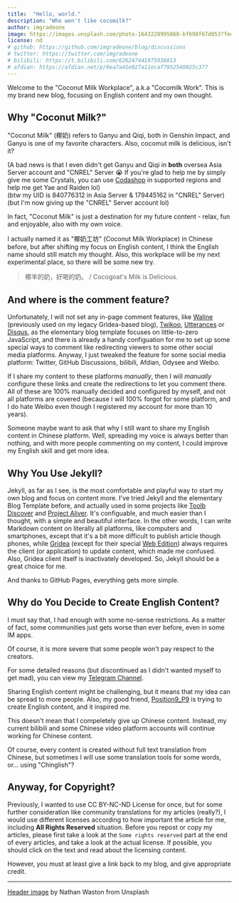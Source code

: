 ```yaml
---
title:  "Hello, world."
description: "Who won't like cocomilk?"
author: imgradeone
image: https://images.unsplash.com/photo-1643228995868-bf698f67d053?fm=jpg&w=1080
license: nd
# github: https://github.com/imgradeone/blog/discussions
# twitter: https://twitter.com/imgradeone
# bilibili: https://t.bilibili.com/626247441975938813
# afdian: https://afdian.net/p/9ea7a41e027a11ecaf7952540025c377
---
```


Welcome to the "Coconut Milk Workplace", a.k.a "Cocomilk Work". This is my brand new blog, focusing on English content and my own thought.

## Why "Coconut Milk?"

"Coconut Milk" (椰奶) refers to Ganyu and Qiqi, both in Genshin Impact, and Ganyu is one of my favorite characters. Also, cocomut milk is delicious, isn't it?

(A bad news is that I even didn't get Ganyu and Qiqi in **both** oversea Asia Server account and "CNREL" Server 😭 If you're glad to help me by simply give me some Crystals, you can use [Codashop](https://www.codashop.com/international) in supported regions and help me get Yae and Raiden lol)  
(btw my UID is 840776312 in Asia Server & 179445162 in "CNREL" Server)  
(but I'm now giving up the "CNREL" Server account lol)

In fact, "Coconut Milk" is just a destination for my future content - relax, fun and enjoyable, also with my own voice.

I actually named it as "椰奶工坊" (Coconut Milk Workplace) in Chinese before, but after shifting my focus on English content, I think the English name should still match my thought. Also, this workplace will be my next experimental place, so there will be some new try.

<aside>
<blockquote>
椰羊的奶，好喝的奶。 / Cocogoat's Milk is Delicious.
</blockquote>
</aside>

## And where is the comment feature?

Unfortunately, I will not set any in-page comment features, like [Waline](https://waline.js.org) (previously used on my legacy Gridea-based blog), [Twikoo](https://twikoo.js.org), [Utterances](https://utteranc.es) or [Disqus](https://disqus.com), as the elementary blog template focuses on little-to-zero JavaScript, and there is already a handy configuation for me to set up some special ways to comment like redirecting viewers to some other social media platforms. Anyway, I just tweaked the feature for some social media platform: Twitter, GitHub Discussions, bilibili, Afdian, Odysee and Weibo.

If I share my content to these platforms *manually*, then I will *manually* configure these links and create the redirections to let you comment there. All of these are 100% manually decided and configured by myself, and not all platforms are covered (because I will 100% forgot for some platform, and I do hate Weibo even though I registered my account for more than 10 years).

Someone maybe want to ask that why I still want to share my English content in Chinese platform. Well, spreading my voice is always better than nothing, and with more people commenting on my content, I could improve my English skill and get more idea.

## Why You Use Jekyll?

Jekyll, as far as I see, is the most comfortable and playful way to start my own blog and focus on content more. I've tried Jekyll and the elementary Blog Template before, and actually used in some projects like [Toolb Discover](https://discover.imgradeone.com) and [Project Aliver](https://glzx.xyz). It's configuable, and much easier than I thought, with a simple and beautiful interface. In the other words, I can write Markdown content on literally all platforms, like computers and smartphones, except that it's a bit more difficult to publish article though phones, while [Gridea](https://gridea.dev) (except for their special [Web Edition](https://web.gridea.dev)) always requires the client (or application) to update content, which made me confused. Also, Gridea client itself is inactivately developed. So, Jekyll should be a great choice for me.

And thanks to GitHub Pages, everything gets more simple.

## Why do You Decide to Create English Content?

I must say that, I had enough with some no-sense restrictions. As a matter of fact, some communities just gets worse than ever before, even in some IM apps.

Of course, it is more severe that some people won't pay respect to the creators.

For some detailed reasons (but discontinued as I didn't wanted myself to get mad), you can view my [Telegram Channel](https://t.me/imgradeone/).

Sharing English content might be challenging, but it means that my idea can be spread to more people. Also, my good friend, [Position9\_P9](https://space.bilibili.com/283722779) is trying to create English content, and it inspired me.

This doesn't mean that I compeletely give up Chinese content. Instead, my current bilibili and some Chinese video platform accounts will continue working for Chinese content.

Of course, every content is created without full text translation from Chinese, but sometimes I will use some translation tools for some words, or... using "Chinglish"?

## Anyway, for Copyright?

Previously, I wanted to use CC BY-NC-ND License for once, but for some further consideration like community translations for my articles (really?), I would use different licenses according to how important the article for me, including **All Rights Reserved** situation. Before you repost or copy my articles, please first take a look at the `Some rights reserved` part at the end of every articles, and take a look at the actual license. If possible, you should click on the text and read about the licensing content.

However, you must at least give a link back to my blog, and give appropriate credit.

---

[Header image](https://unsplash.com/photos/Qerg85B7JDI) by Nathan Waston from Unsplash

